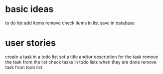 # basic ideas

to do list
add items
remove
check items in list
save in database

# user stories

create a task in a todo list
set a title and/or description for the task
remove the task from the list
check tasks in todo lists when they are done
remove task from todo list

